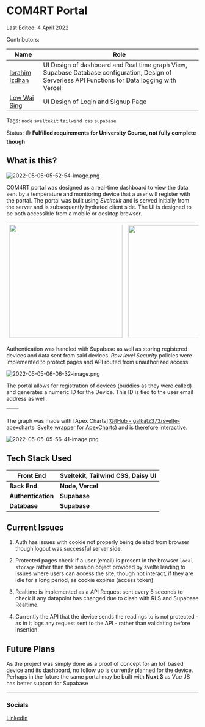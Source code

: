 # COM4RT Portal

Last Edited: 4 April 2022

Contributors:

| Name                                         | Role                                                                                                                                              |
| -------------------------------------------- | ------------------------------------------------------------------------------------------------------------------------------------------------- |
| [Ibrahim Izdhan](https://github.com/Prof-Iz) | UI Design of dashboard and Real time graph View, Supabase Database configuration, Design of Serverless API Functions for Data logging with Vercel |
| [Low Wai Sing](https://github.com/ws05klee)  | UI Design of Login and Signup Page                                                                                                                |

Tags: `node` `sveltekit` `tailwind css` `supabase` 

Status: 🟣 **Fulfilled requirements for University Course, not fully complete though**

## What is this?

<img src="COM4RT/images_readme/b85ee74fffe90eb888219d6faf12804276d200e2.png" title="" alt="2022-05-05-05-52-54-image.png" data-align="center">

COM4RT portal was designed as a real-time dashboard to view the data sent by a temperature and monitoring device that a user will register with the portal. The portal was built using *Sveltekit* and is served initially from the server and is subsequently hydrated client side.  The UI is designed to be both accessible from a mobile or desktop browser.

| <img title="" src="COM4RT/images_readme/35eab69a9b2c5456cd56ea27b3a6a83c65d123dd.png" alt="" width="296" data-align="center"> | <img title="" src="COM4RT/images_readme/97de251d8646017067ca9038efcbc7c54ffe0907.png" alt="" width="292" data-align="center"> |
| ---------------------------------------------------------------------------------------------------------------------------------------------------------------- | ---------------------------------------------------------------------------------------------------------------------------------------------------------------- |

Authentication was handled with Supabase as well as storing registered devices and data sent from said devices. *Row level Security* policies were implemented to protect pages and API routed from unauthorized access.

<img src="COM4RT/images_readme/2eee6b165647383c7a46f1a8f904438f3ef92b62.png" title="" alt="2022-05-05-06-06-32-image.png" data-align="center">

The portal allows for registration of devices (buddies as they were called) and generates a numeric ID for the Device. This ID is tied to the user email address as well.

| <img src="file:COM4RT/images_readme/2022-05-05-06-26-53-image.png" title="" alt="" data-align="center"> | <img src="file:COM4RT/images_readme/2022-05-05-06-27-04-image.png" title="" alt="" data-align="center"> |
| ------------------------------------------------------------------------------------------------------------------------------------- | ------------------------------------------------------------------------------------------------------------------------------------- |

The graph was made with [Apex Charts]([GitHub - galkatz373/svelte-apexcharts: Svelte wrapper for ApexCharts](https://github.com/galkatz373/svelte-apexcharts)) and is therefore interactive.

<img src="file:///D:/Projects/Project_README/COM4RT/images_readme/84a6ea0d5c102fc795a061559cba8d39bb6fe6e8.png" title="" alt="2022-05-05-05-56-41-image.png" data-align="center">

## Tech Stack Used

| Front End          | Sveltekit, Tailwind CSS, Daisy UI |
| ------------------ | --------------------------------- |
| **Back End**       | **Node, Vercel**                  |
| **Authentication** | **Supabase**                      |
| **Database**       | **Supabase**                      |

## Current Issues

1. Auth has issues with cookie not properly being deleted from browser though logout was successful server side.

2. Protected pages check if a user (email) is present in the browser `local storage` rather than the session object provided by svelte leading to issues where users can access the site, though not interact, if they are idle for a long period, as cookie expires (access token)

3. Realtime is implemented as a API Request sent every 5 seconds to check if any datapoint has changed due to clash with RLS and Supabase Realtime. 

4. Currently the API that the device sends the readings to is not protected - as in it logs any request sent to the API - rather than validating before insertion.

## Future Plans

As the project was simply done as a proof of concept for an IoT based device and its dashboard, no follow up is currently planned for the device. Perhaps in the future the same portal may be built with **Nuxt 3** as Vue JS has better support for Supabase

---

### Socials

[LinkedIn](https://www.linkedin.com/in/ibrahimizdhanofficial/)
